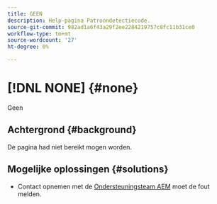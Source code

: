 ```yaml
---
title: GEEN
description: Help-pagina Patroondetectiecode.
source-git-commit: 982ad1a6f43a29f2ee2284219757c8fc11b31ce0
workflow-type: tm+mt
source-wordcount: '27'
ht-degree: 0%

---
```



# [!DNL NONE] {#none}

Geen

## Achtergrond {#background}

De pagina had niet bereikt mogen worden.

## Mogelijke oplossingen {#solutions}

* Contact opnemen met de [Ondersteuningsteam AEM](https://helpx.adobe.com/enterprise/using/support-for-experience-cloud.html) moet de fout melden.
